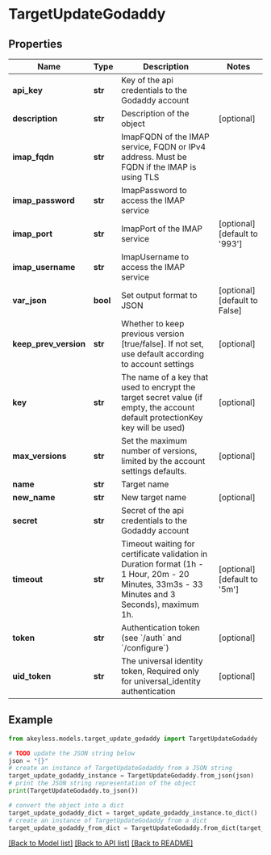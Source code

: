 # TargetUpdateGodaddy


## Properties

Name | Type | Description | Notes
------------ | ------------- | ------------- | -------------
**api_key** | **str** | Key of the api credentials to the Godaddy account | 
**description** | **str** | Description of the object | [optional] 
**imap_fqdn** | **str** | ImapFQDN of the IMAP service, FQDN or IPv4 address. Must be FQDN if the IMAP is using TLS | 
**imap_password** | **str** | ImapPassword to access the IMAP service | 
**imap_port** | **str** | ImapPort of the IMAP service | [optional] [default to '993']
**imap_username** | **str** | ImapUsername to access the IMAP service | 
**var_json** | **bool** | Set output format to JSON | [optional] [default to False]
**keep_prev_version** | **str** | Whether to keep previous version [true/false]. If not set, use default according to account settings | [optional] 
**key** | **str** | The name of a key that used to encrypt the target secret value (if empty, the account default protectionKey key will be used) | [optional] 
**max_versions** | **str** | Set the maximum number of versions, limited by the account settings defaults. | [optional] 
**name** | **str** | Target name | 
**new_name** | **str** | New target name | [optional] 
**secret** | **str** | Secret of the api credentials to the Godaddy account | 
**timeout** | **str** | Timeout waiting for certificate validation in Duration format (1h - 1 Hour, 20m - 20 Minutes, 33m3s - 33 Minutes and 3 Seconds), maximum 1h. | [optional] [default to '5m']
**token** | **str** | Authentication token (see &#x60;/auth&#x60; and &#x60;/configure&#x60;) | [optional] 
**uid_token** | **str** | The universal identity token, Required only for universal_identity authentication | [optional] 

## Example

```python
from akeyless.models.target_update_godaddy import TargetUpdateGodaddy

# TODO update the JSON string below
json = "{}"
# create an instance of TargetUpdateGodaddy from a JSON string
target_update_godaddy_instance = TargetUpdateGodaddy.from_json(json)
# print the JSON string representation of the object
print(TargetUpdateGodaddy.to_json())

# convert the object into a dict
target_update_godaddy_dict = target_update_godaddy_instance.to_dict()
# create an instance of TargetUpdateGodaddy from a dict
target_update_godaddy_from_dict = TargetUpdateGodaddy.from_dict(target_update_godaddy_dict)
```
[[Back to Model list]](../README.md#documentation-for-models) [[Back to API list]](../README.md#documentation-for-api-endpoints) [[Back to README]](../README.md)



